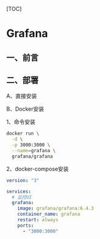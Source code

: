 [TOC]

# Grafana

## 一、前言



## 二、部署

A、直接安装

B、Docker安装

1、命令安装

```bash
docker run \
  -d \
  -p 3000:3000 \
  --name=grafana \
  grafana/grafana
```

2、docker-compose安装

```yml
version: "3"

services: 
  # 监控UI
  grafana:
    image: grafana/grafana:6.4.3
    container_name: grafana
    restart: always
    ports:
      - "3000:3000"
```

